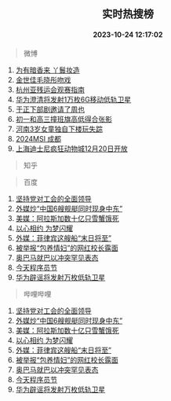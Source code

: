 <div align="center"><h2>实时热搜榜</h2><h4>2023-10-24 12:17:02</h4></div>

> 微博  

1. [为有暗香来 丫鬟妆造](https://s.weibo.com/weibo?q=%E4%B8%BA%E6%9C%89%E6%9A%97%E9%A6%99%E6%9D%A5%20%E4%B8%AB%E9%AC%9F%E5%A6%86%E9%80%A0&t=31&band_rank=1&Refer=top)<br />
2. [金世佳毛晓彤吻戏](https://s.weibo.com/weibo?q=%23%E9%87%91%E4%B8%96%E4%BD%B3%E6%AF%9B%E6%99%93%E5%BD%A4%E5%90%BB%E6%88%8F%23&t=31&band_rank=2&Refer=top)<br />
3. [杭州亚残运会观赛指南](https://s.weibo.com/weibo?q=%23%E6%9D%AD%E5%B7%9E%E4%BA%9A%E6%AE%8B%E8%BF%90%E4%BC%9A%E8%A7%82%E8%B5%9B%E6%8C%87%E5%8D%97%23&t=31&band_rank=3&Refer=top)<br />
4. [华为澄清将发射1万枚6G移动低轨卫星](https://s.weibo.com/weibo?q=%23%E5%8D%8E%E4%B8%BA%E6%BE%84%E6%B8%85%E5%B0%86%E5%8F%91%E5%B0%841%E4%B8%87%E6%9E%9A6G%E7%A7%BB%E5%8A%A8%E4%BD%8E%E8%BD%A8%E5%8D%AB%E6%98%9F%23&t=31&band_rank=4&Refer=top)<br />
5. [于正下部剧邀请了周也](https://s.weibo.com/weibo?q=%23%E4%BA%8E%E6%AD%A3%E4%B8%8B%E9%83%A8%E5%89%A7%E9%82%80%E8%AF%B7%E4%BA%86%E5%91%A8%E4%B9%9F%23&t=31&band_rank=5&Refer=top)<br />
6. [初一和高三撞班旗高低得合张影](https://s.weibo.com/weibo?q=%23%E5%88%9D%E4%B8%80%E5%92%8C%E9%AB%98%E4%B8%89%E6%92%9E%E7%8F%AD%E6%97%97%E9%AB%98%E4%BD%8E%E5%BE%97%E5%90%88%E5%BC%A0%E5%BD%B1%23&t=31&band_rank=6&Refer=top)<br />
7. [河南3岁女童独自下楼玩失踪](https://s.weibo.com/weibo?q=%23%E6%B2%B3%E5%8D%973%E5%B2%81%E5%A5%B3%E7%AB%A5%E7%8B%AC%E8%87%AA%E4%B8%8B%E6%A5%BC%E7%8E%A9%E5%A4%B1%E8%B8%AA%23&t=31&band_rank=7&Refer=top)<br />
8. [2024MSI 成都](https://s.weibo.com/weibo?q=2024MSI%20%E6%88%90%E9%83%BD&t=31&band_rank=8&Refer=top)<br />
9. [上海迪士尼疯狂动物城12月20日开放](https://s.weibo.com/weibo?q=%23%E4%B8%8A%E6%B5%B7%E8%BF%AA%E5%A3%AB%E5%B0%BC%E7%96%AF%E7%8B%82%E5%8A%A8%E7%89%A9%E5%9F%8E12%E6%9C%8820%E6%97%A5%E5%BC%80%E6%94%BE%23&t=31&band_rank=9&Refer=top)<br />

> 知乎  


> 百度  

1. [坚持党对工会的全面领导](https://www.baidu.com/s?wd=%E5%9D%9A%E6%8C%81%E5%85%9A%E5%AF%B9%E5%B7%A5%E4%BC%9A%E7%9A%84%E5%85%A8%E9%9D%A2%E9%A2%86%E5%AF%BC&sa=fyb_news&rsv_dl=fyb_news)<br />
2. [外媒炒“中国6艘舰艇同时现身中东”](https://www.baidu.com/s?wd=%E5%A4%96%E5%AA%92%E7%82%92%E2%80%9C%E4%B8%AD%E5%9B%BD6%E8%89%98%E8%88%B0%E8%89%87%E5%90%8C%E6%97%B6%E7%8E%B0%E8%BA%AB%E4%B8%AD%E4%B8%9C%E2%80%9D&sa=fyb_news&rsv_dl=fyb_news)<br />
3. [美媒：阿拉斯加数十亿只雪蟹饿死](https://www.baidu.com/s?wd=%E7%BE%8E%E5%AA%92%EF%BC%9A%E9%98%BF%E6%8B%89%E6%96%AF%E5%8A%A0%E6%95%B0%E5%8D%81%E4%BA%BF%E5%8F%AA%E9%9B%AA%E8%9F%B9%E9%A5%BF%E6%AD%BB&sa=fyb_news&rsv_dl=fyb_news)<br />
4. [以心相约 为梦闪耀](https://www.baidu.com/s?wd=%E4%BB%A5%E5%BF%83%E7%9B%B8%E7%BA%A6+%E4%B8%BA%E6%A2%A6%E9%97%AA%E8%80%80&sa=fyb_news&rsv_dl=fyb_news)<br />
5. [外媒：菲律宾这艘船“末日将至”](https://www.baidu.com/s?wd=%E5%A4%96%E5%AA%92%EF%BC%9A%E8%8F%B2%E5%BE%8B%E5%AE%BE%E8%BF%99%E8%89%98%E8%88%B9%E2%80%9C%E6%9C%AB%E6%97%A5%E5%B0%86%E8%87%B3%E2%80%9D&sa=fyb_news&rsv_dl=fyb_news)<br />
6. [被举报“包养情妇”的网红校长露面](https://www.baidu.com/s?wd=%E8%A2%AB%E4%B8%BE%E6%8A%A5%E2%80%9C%E5%8C%85%E5%85%BB%E6%83%85%E5%A6%87%E2%80%9D%E7%9A%84%E7%BD%91%E7%BA%A2%E6%A0%A1%E9%95%BF%E9%9C%B2%E9%9D%A2&sa=fyb_news&rsv_dl=fyb_news)<br />
7. [奥巴马就巴以冲突罕见表态](https://www.baidu.com/s?wd=%E5%A5%A5%E5%B7%B4%E9%A9%AC%E5%B0%B1%E5%B7%B4%E4%BB%A5%E5%86%B2%E7%AA%81%E7%BD%95%E8%A7%81%E8%A1%A8%E6%80%81&sa=fyb_news&rsv_dl=fyb_news)<br />
8. [今天程序员节](https://www.baidu.com/s?wd=%E7%A8%8B%E5%BA%8F%E5%91%98%E8%8A%82&sa=fyb_news&rsv_dl=fyb_news)<br />
9. [华为辟谣将发射万枚低轨卫星](https://www.baidu.com/s?wd=%E5%8D%8E%E4%B8%BA%E8%BE%9F%E8%B0%A3%E5%B0%86%E5%8F%91%E5%B0%84%E4%B8%87%E6%9E%9A%E4%BD%8E%E8%BD%A8%E5%8D%AB%E6%98%9F&sa=fyb_news&rsv_dl=fyb_news)<br />

> 哔哩哔哩  

1. [坚持党对工会的全面领导](https://www.baidu.com/s?wd=%E5%9D%9A%E6%8C%81%E5%85%9A%E5%AF%B9%E5%B7%A5%E4%BC%9A%E7%9A%84%E5%85%A8%E9%9D%A2%E9%A2%86%E5%AF%BC&sa=fyb_news&rsv_dl=fyb_news)<br />
2. [外媒炒“中国6艘舰艇同时现身中东”](https://www.baidu.com/s?wd=%E5%A4%96%E5%AA%92%E7%82%92%E2%80%9C%E4%B8%AD%E5%9B%BD6%E8%89%98%E8%88%B0%E8%89%87%E5%90%8C%E6%97%B6%E7%8E%B0%E8%BA%AB%E4%B8%AD%E4%B8%9C%E2%80%9D&sa=fyb_news&rsv_dl=fyb_news)<br />
3. [美媒：阿拉斯加数十亿只雪蟹饿死](https://www.baidu.com/s?wd=%E7%BE%8E%E5%AA%92%EF%BC%9A%E9%98%BF%E6%8B%89%E6%96%AF%E5%8A%A0%E6%95%B0%E5%8D%81%E4%BA%BF%E5%8F%AA%E9%9B%AA%E8%9F%B9%E9%A5%BF%E6%AD%BB&sa=fyb_news&rsv_dl=fyb_news)<br />
4. [以心相约 为梦闪耀](https://www.baidu.com/s?wd=%E4%BB%A5%E5%BF%83%E7%9B%B8%E7%BA%A6+%E4%B8%BA%E6%A2%A6%E9%97%AA%E8%80%80&sa=fyb_news&rsv_dl=fyb_news)<br />
5. [外媒：菲律宾这艘船“末日将至”](https://www.baidu.com/s?wd=%E5%A4%96%E5%AA%92%EF%BC%9A%E8%8F%B2%E5%BE%8B%E5%AE%BE%E8%BF%99%E8%89%98%E8%88%B9%E2%80%9C%E6%9C%AB%E6%97%A5%E5%B0%86%E8%87%B3%E2%80%9D&sa=fyb_news&rsv_dl=fyb_news)<br />
6. [被举报“包养情妇”的网红校长露面](https://www.baidu.com/s?wd=%E8%A2%AB%E4%B8%BE%E6%8A%A5%E2%80%9C%E5%8C%85%E5%85%BB%E6%83%85%E5%A6%87%E2%80%9D%E7%9A%84%E7%BD%91%E7%BA%A2%E6%A0%A1%E9%95%BF%E9%9C%B2%E9%9D%A2&sa=fyb_news&rsv_dl=fyb_news)<br />
7. [奥巴马就巴以冲突罕见表态](https://www.baidu.com/s?wd=%E5%A5%A5%E5%B7%B4%E9%A9%AC%E5%B0%B1%E5%B7%B4%E4%BB%A5%E5%86%B2%E7%AA%81%E7%BD%95%E8%A7%81%E8%A1%A8%E6%80%81&sa=fyb_news&rsv_dl=fyb_news)<br />
8. [今天程序员节](https://www.baidu.com/s?wd=%E7%A8%8B%E5%BA%8F%E5%91%98%E8%8A%82&sa=fyb_news&rsv_dl=fyb_news)<br />
9. [华为辟谣将发射万枚低轨卫星](https://www.baidu.com/s?wd=%E5%8D%8E%E4%B8%BA%E8%BE%9F%E8%B0%A3%E5%B0%86%E5%8F%91%E5%B0%84%E4%B8%87%E6%9E%9A%E4%BD%8E%E8%BD%A8%E5%8D%AB%E6%98%9F&sa=fyb_news&rsv_dl=fyb_news)<br />
